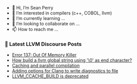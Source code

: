 - 👋 Hi, I’m Sean Perry
- 👀 I’m interested in compilers (c++, COBOL, llvm)
- 🌱 I’m currently learning ...
- 💞️ I’m looking to collaborate on ...
- 📫 How to reach me ...

<!---
s66perry/s66perry is a ✨ special ✨ repository because its `README.md` (this file) appears on your GitHub profile.
You can click the Preview link to take a look at your changes.
--->
### 📕 Latest LLVM Discourse Posts

<!-- DISCOURSE-LLVM:START -->
- [Error 137: Out Of Memory Killer](https://discourse.llvm.org/t/error-137-out-of-memory-killer/68098#post_10)
- [How build a llvm global string using &#39;\0&#39; as end character?](https://discourse.llvm.org/t/how-build-a-llvm-global-string-using-0-as-end-character/68419#post_5)
- [Caching and parallel compilation](https://discourse.llvm.org/t/caching-and-parallel-compilation/67907#post_4)
- [Adding options for Clang to write diagnostics to file](https://discourse.llvm.org/t/adding-options-for-clang-to-write-diagnostics-to-file/67762#post_10)
- [LLVM_CCACHE_BUILD is deprecated](https://discourse.llvm.org/t/llvm-ccache-build-is-deprecated/68431#post_2)
<!-- DISCOURSE-LLVM:END -->
